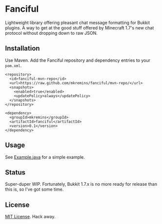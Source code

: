 Fanciful
========
Lightweight library offering pleasant chat message formatting for Bukkit plugins. A way to get at the good stuff offered by Minecraft 1.7's new chat protocol without dropping down to raw JSON.

Installation
--------
Use Maven. Add the Fanciful repository and dependency entries to your `pom.xml`.

    <repository>
      <id>fanciful-mvn-repo</id>
      <url>https://raw.github.com/mkremins/fanciful/mvn-repo/</url>
      <snapshots>
        <enabled>true</enabled>
        <updatePolicy>always</updatePolicy>
      </snapshots>
    </repository>

    <dependency>
      <groupId>mkremins</groupId>
      <artifactId>fanciful</artifactId>
      <version>0.1</version>
    </dependency>

Usage
--------
See [Example.java](http://github.com/mkremins/fanciful/tree/master/src/example/java/mkremins/fanciful/Example.java) for a simple example.

Status
--------
Super-duper WIP. Fortunately, Bukkit 1.7.x is no more ready for release than this is, so I've got some time.

License
--------
[MIT License](http://opensource.org/licenses/MIT). Hack away.
